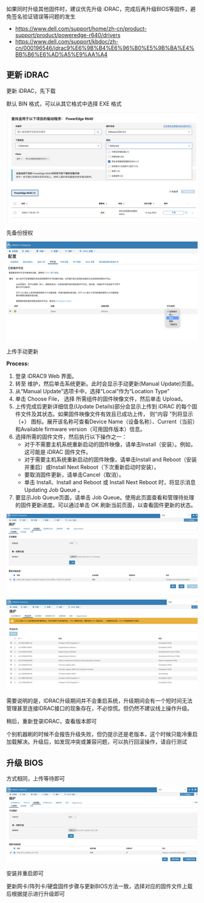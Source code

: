 如果同时升级其他固件时，建议优先升级 iDRAC，完成后再升级BIOS等固件，避免签名验证错误等问题的发生

- <https://www.dell.com/support/home/zh-cn/product-support/product/poweredge-r640/drivers>
- <https://www.dell.com/support/kbdoc/zh-cn/000196546/idrac9%E6%9B%B4%E6%96%B0%E5%9B%BA%E4%BB%B6%E6%AD%A5%E9%AA%A4>

## 更新 iDRAC

更新 iDRAC，先下载

默认 BIN 格式，可以从其它格式中选择 EXE 格式

![image-20240903203437744](.assets/升级BIOS/image-20240903203437744.png)

先备份授权

![image-20240903203744960](.assets/升级BIOS/image-20240903203744960.png)

上传手动更新

**Process:**

1. 登录 iDRAC9 Web 界面。
2. 转至 维护，然后单击系统更新。此时会显示手动更新(Manual Update)页面。
3. 从“Manual Update”选项卡中，选择“Local”作为“Location Type”
4. 单击 Choose File， 选择 所需组件的固件映像文件，然后单击 Upload。
5. 上传完成后更新详细信息(Update Details)部分会显示上传到 iDRAC 的每个固件文件及其状态。如果固件映像文件有效且已成功上传， 则“内容 ”列将显示 （+） 图标。展开该名称可查看Device Name（设备名称）、Current（当前）和Available firmware version（可用固件版本）信息。
6. 选择所需的固件文件，然后执行以下操作之一：
   - 对于不需要主机系统重新启动的固件映像，请单击Install（安装）。例如，这可能是 iDRAC 固件文件。
   - 对于需要主机系统重新启动的固件映像，请单击Install and Reboot（安装并重启）或Install Next Reboot（下次重新启动时安装）。
   - 要取消固件更新，请单击Cancel（取消）。
   - 单击 Install、Install and Reboot 或 Install Next Reboot 时，将显示消息 Updating Job Queue 。
7. 要显示Job Queue页面，请单击 Job Queue。使用此页面查看和管理待处理的固件更新进度。可以通过单击 OK 刷新当前页面，以查看固件更新的状态。

![image-20240903204607541](.assets/升级BIOS/image-20240903204607541.png)

![image-20240903204623197](.assets/升级BIOS/image-20240903204623197.png)

需要说明的是，IDRAC升级期间并不会重启系统，升级期间会有一个短时间无法管理甚至连接IDRAC接口的现象存在，不必惊慌。但仍然不建议线上操作升级。

稍后，重新登录IDRAC，查看版本即可

个别机器刷的时候不会报告升级失败，但仍提示还是老版本，这个时候只能冷重启加载解决。升级后，如发现冲突或兼容问题，可以执行回滚操作，请自行测试

## 升级 BIOS

方式相同，上传等待即可

![image-20240903205724429](.assets/升级BIOS/image-20240903205724429.png)

安装并重启即可

更新网卡/阵列卡/硬盘固件步骤与更新BIOS方法一致，选择对应的固件文件上载后根据提示进行升级即可